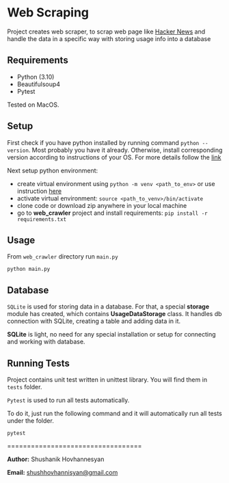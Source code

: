 # Web Scraping

Project creates web scraper, to scrap web page like [Hacker News](https://news.ycombinator.com/) 
and handle the data in a specific way with storing usage info into a database

## Requirements

- Python (3.10)
- Beautifulsoup4
- Pytest

Tested on MacOS.

## Setup

First check if you have python installed by running command `python --version`. Most probably you have it already.
Otherwise, install corresponding version according to instructions of your OS.
For more details follow the [link](https://www.python.org/downloads/)

Next setup python environment:

- create virtual environment using `python -m venv <path_to_env>` or use instruction [here](https://docs.python.org/3/library/venv.html)
- activate virtual environment: `source <path_to_venv>/bin/activate`
- clone code or download zip anywhere in your local machine
- go to **web_crawler** project and install requirements: `pip install -r requirements.txt`

## Usage

From `web_crawler` directory run `main.py`

```
python main.py
```

## Database

`SQLite` is used for storing data in a database. For that, a special **storage** module has created,
which contains **UsageDataStorage** class. It handles db connection with SQLite, creating a table and
adding data in it.

**SQLite** is light, no need for any special installation or setup for connecting and working with database.

## Running Tests

Project contains unit test written in unittest library. You will find them in `tests` folder.

`Pytest` is used to run all tests automatically.

To do it, just run the following command and it will automatically run all tests under the folder.

```
pytest
```


==================================

**Author:** Shushanik Hovhannesyan

**Email:** shushhovhannisyan@gmail.com